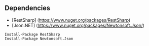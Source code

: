 ## Dependencies
- [RestSharp] (https://www.nuget.org/packages/RestSharp)
- [Json.NET] (https://www.nuget.org/packages/Newtonsoft.Json/)

```
Install-Package RestSharp
Install-Package Newtonsoft.Json
``` 